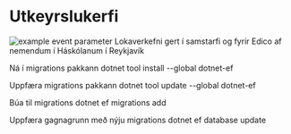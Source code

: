 # Utkeyrslukerfi

![example event parameter](https://github.com/edicoehf/Utkeyrslukerfi/actions/workflows/Backend.yml/badge.svg?event=pull_request)
Lokaverkefni gert í samstarfi og fyrir Edico af nemendum í Háskólanum í Reykjavík

Ná í migrations pakkann
dotnet tool install --global dotnet-ef

Uppfæra migrations pakkann
dotnet tool update --global dotnet-ef

Búa til migrations
dotnet ef migrations add <name>

Uppfæra gagnagrunn með nýju migrations
dotnet ef database update
